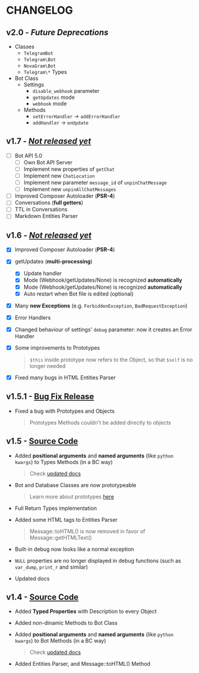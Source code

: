 # CHANGELOG

## v2.0 - _Future Deprecations_

- Classes
    - `TelegramBot`
    - `Telegram\Bot`
    - `NovaGram\Bot`
    - `Telegram\*` Types
- Bot Class
    - Settings
        - `disable_webhook` parameter
        - `getUpdates` mode
        - `webhook` mode
    - Methods
        - `setErrorHandler` -> `addErrorHandler`
        - `addHandler` -> `onUpdate`

## v1.7 - [_Not released yet_](https://github.com/skrtdev/NovaGram/tree/beta)
- [ ] Bot API 5.0
    - [ ] Own Bot API Server
    - [ ] Implement new properties of `getChat`
    - [ ] Implement new `ChatLocation`
    - [ ] Implement new parameter `message_id` of `unpinChatMessage`
    - [ ] Implement new `unpinAllChatMessages`
- [ ] Improved Composer Autoloader (**PSR-4**)
- [ ] Conversations (**full getters**)
- [ ] TTL in Conversations
- [ ] Markdown Entities Parser

## v1.6 - [_Not released yet_](https://github.com/skrtdev/NovaGram/tree/beta)

- [x] Improved Composer Autoloader (**PSR-4**)
- [x] getUpdates (**multi-processing**)
    - [x] Update handler
    - [x] Mode (Webhook/getUpdates/None) is recognized **automatically**
    - [x] Mode (Webhook/getUpdates/None) is recognized **automatically**
    - [x] Auto restart when Bot file is edited (optional)

- [x] Many **new Exceptions** (e.g. `ForbiddenException`, `BadRequestException`)
- [x] Error Handlers
- [x] Changed behaviour of settings' `debug` parameter: now it creates an Error Handler  
- [x] Some improvements to Prototypes

    > `$this` inside prototype now refers to the Object, so that `$self` is no longer needed

- [x] Fixed many bugs in HTML Entities Parser

## v1.5.1 - [Bug Fix Release](https://github.com/skrtdev/NovaGram/releases/tag/v1.5.1)

- Fixed a bug with Prototypes and Objects

    > Prototypes Methods couldn't be added directly to objects

## v1.5 - [Source Code](https://github.com/skrtdev/NovaGram/releases/tag/v1.5)

- Added **positional arguments** and **named arguments** (like `python kwargs`) to Types Methods (in a BC way)

    > Check [updated docs](https://docs.novagram.ga/objects.html)

- Bot and Database Classes are now prototypeable

    > Learn more about prototypes [here](https://docs.novagram.ga/prototypes.html)

- Full Return Types implementation
- Added some HTML tags to Entities Parser

    > Message::toHTML() is now removed in favor of Message::getHTMLText()

- Built-in debug now looks like a normal exception
- `NULL` properties are no longer displayed in debug functions (such as `var_dump`, `print_r` and similar)
- Updated docs

## v1.4 - [Source Code](https://github.com/skrtdev/NovaGram/releases/tag/v1.4)

- Added **Typed Properties** with Description to every Object
- Added non-dinamic Methods to Bot Class
- Added **positional arguments** and **named arguments** (like `python kwargs`) to Bot Methods (in a BC way)

    > Check [updated docs](https://docs.novagram.ga/requests.html)

- Added Entities Parser, and Message::toHTML() Method
